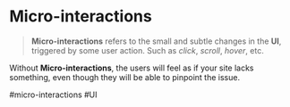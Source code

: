 # Micro-interactions
> **Micro-interactions** refers to the small and subtle changes in the **UI**, triggered by some user action. Such as _click_, _scroll_, _hover_, etc.

Without **Micro-interactions**, the users will feel as if your site lacks something, even though they will be able to pinpoint the issue.

#micro-interactions
#UI 
